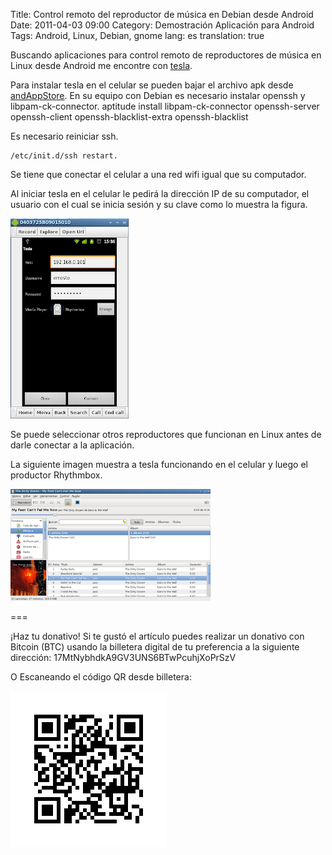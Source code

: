 Title: Control remoto del reproductor de música en Debian desde Android
Date: 2011-04-03 09:00
Category: Demostración Aplicación para Android
Tags: Android, Linux, Debian, gnome
lang: es
translation: true

Buscando aplicaciones para control remoto de reproductores de música en Linux desde Android me encontre con [tesla](http://sourceforge.net/apps/trac/android-tesla/).

Para instalar tesla en el celular se pueden bajar  el archivo apk desde [andAppStore](http://andappstore.com/AndroidApplications/apps/186356).
En su equipo con Debian es necesario instalar openssh y libpam-ck-connector.
aptitude install libpam-ck-connector openssh-server openssh-client openssh-blacklist-extra openssh-blacklist

Es necesario reiniciar ssh.
```
/etc/init.d/ssh restart.
```

Se tiene que conectar el celular a una red wifi igual que su computador.

Al iniciar tesla en el celular le pedirá la dirección IP de su computador, el usuario con el cual se inicia sesión y su clave como lo muestra la figura.

![App tesla - setup](./images/tesla1.png)

Se puede seleccionar otros reproductores que funcionan en Linux antes de darle conectar a la aplicación.

La siguiente imagen muestra a tesla funcionando en el celular y luego el productor Rhythmbox.

![App tesla - control](./images/reproductormusica.png)


===

¡Haz tu donativo!
Si te gustó el artículo puedes realizar un donativo con Bitcoin (BTC)
usando la billetera digital de tu preferencia a la siguiente
dirección: 17MtNybhdkA9GV3UNS6BTwPcuhjXoPrSzV

O Escaneando el código QR desde billetera:

![17MtNybhdkA9GV3UNS6BTwPcuhjXoPrSzV](./images/17MtNybhdkA9GV3UNS6BTwPcuhjXoPrSzV.png)

